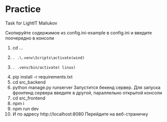 # Practice
Task for LightIT Maliukov

Скопируйте содержимое из config.ini-example в config.ini и введите поочередно в консоли
1. cd ...
2.     . .\.venv\Scripts\activate(wind)
3.     . .venv/bin/activate( linux)
4. pip install -r requirements.txt
5. cd src_backend
6. python manage.py runserver
Запустится бекенд сервер. Для запуска фронтенд сервера введите в другой, параллельно открытой консоли
7. cd src_frontend
8. npm i
9. npm run dev
10. И по адресу
http://localhost:8080
Перейдите на веб-страничку
